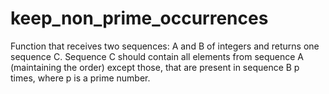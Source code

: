 # keep_non_prime_occurrences
Function that receives two sequences: A and B of integers and returns one sequence C. Sequence C should contain all elements from sequence A (maintaining the order) except those, that are present in sequence B p times, where p is a prime number.
